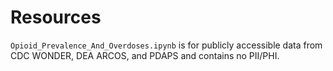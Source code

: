 # Resources

`Opioid_Prevalence_And_Overdoses.ipynb` is for publicly accessible data from CDC WONDER, DEA ARCOS, and PDAPS and contains no PII/PHI.
